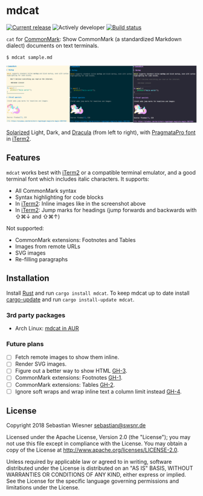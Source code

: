 # mdcat

[![Current release]( https://img.shields.io/crates/v/mdcat.svg)][crates]
![Actively developer](https://img.shields.io/badge/maintenance-actively--developed-brightgreen.svg)
[![Build status](https://img.shields.io/travis/lunaryorn/mdcat/master.svg)][travis]

`cat` for [CommonMark][]: Show CommonMark (a standardized Markdown dialect)
documents on text terminals.

```
$ mdcat sample.md
```

![mdcat showcase with different colour themes](screenshots/side-by-side.png)

[Solarized][] Light, Dark, and [Dracula][] (from left to right), with
[PragmataPro font][pp] in [iTerm2][].

[crates-badge]: https://img.shields.io/crates/v/mdcat.svg
[crates]: https://crates.io/crates/mdcat
[travis]: https://travis-ci.org/lunaryorn/mdcat
[CommonMark]: http://commonmark.org
[Solarized]: http://ethanschoonover.com/solarized
[dracula]: https://draculatheme.com/iterm/
[iterm2]: https://www.iterm2.com
[pp]: https://www.fsd.it/shop/fonts/pragmatapro/

## Features

`mdcat` works best with [iTerm2][] or a compatible terminal emulator, and a
good terminal font which includes italic characters.  It supports:

* All CommonMark syntax
* Syntax highlighting for code blocks
* In [iTerm2][]: Inline images like in the screenshot above
* In [iTerm2][]: Jump marks for headings (jump forwards and backwards with
  <key>⇧⌘↓</key> and <key>⇧⌘↑</key>)

Not supported:

* CommonMark extensions: Footnotes and Tables
* Images from remote URLs
* SVG images
* Re-filling paragraphs

## Installation

Install [Rust][rustup] and run `cargo install mdcat`.  To keep mdcat up to date
install [cargo-update][] and run `cargo install-update mdcat`.

### 3rd party packages

* Arch Linux: [mdcat in AUR][aur]

[rustup]: https://www.rustup.rs
[cargo-update]: https://github.com/nabijaczleweli/cargo-update
[aur]: https://aur.archlinux.org/packages/mdcat/

### Future plans

- [ ] Fetch remote images to show them inline.
- [ ] Render SVG images.
- [ ] Figure out a better way to show HTML [GH-3](https://github.com/lunaryorn/mdcat/issues/3).
- [ ] CommonMark extensions: Footnotes [GH-1](https://github.com/lunaryorn/mdcat/issues/1).
- [ ] CommonMark extensions: Tables [GH-2](https://github.com/lunaryorn/mdcat/issues/2).
- [ ] Ignore soft wraps and wrap inline text a column limit instead [GH-4](https://github.com/lunaryorn/mdcat/issues/4).

## License

Copyright 2018 Sebastian Wiesner <sebastian@swsnr.de>

Licensed under the Apache License, Version 2.0 (the "License"); you may not use
this file except in compliance with the License. You may obtain a copy of the
License at <http://www.apache.org/licenses/LICENSE-2.0>.

Unless required by applicable law or agreed to in writing, software distributed
under the License is distributed on an "AS IS" BASIS, WITHOUT WARRANTIES OR
CONDITIONS OF ANY KIND, either express or implied. See the License for the
specific language governing permissions and limitations under the License.